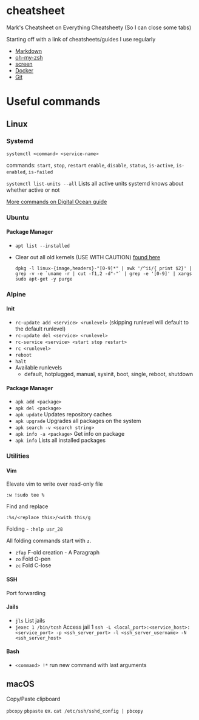 # cheatsheet
Mark's Cheatsheet on Everything Cheatsheety (So I can close some tabs)

Starting off with a link of cheatsheets/guides I use regularly
* [Markdown](https://guides.github.com/features/mastering-markdown/)
* [oh-my-zsh](https://github.com/robbyrussell/oh-my-zsh/wiki/Cheatsheet)
* [screen](http://aperiodic.net/screen/quick_reference)
* [Docker](https://zeroturnaround.com/wp-content/uploads/2016/03/Docker-cheat-sheet-by-RebelLabs.png)
* [Git](http://www.ndpsoftware.com/git-cheatsheet.html#loc=local_repo;)

# Useful commands

## Linux

### Systemd

`systemctl <command> <service-name>`

commands: `start`, `stop`, `restart` `enable`, `disable`, `status`, `is-active`, `is-enabled`, `is-failed` 

`systemctl list-units --all` Lists all active units systemd knows about whether active or not

[More commands on Digital Ocean guide](https://www.digitalocean.com/community/tutorials/how-to-use-systemctl-to-manage-systemd-services-and-units)

### Ubuntu
#### Package Manager
* `apt list --installed`
* Clear out all old kernels (USE WITH CAUTION) [found here](https://askubuntu.com/questions/89710/how-do-i-free-up-more-space-in-boot)

    ```dpkg -l linux-{image,headers}-"[0-9]*" | awk '/^ii/{ print $2}' | grep -v -e `uname -r | cut -f1,2 -d"-"` | grep -e '[0-9]' | xargs sudo apt-get -y purge```

### Alpine

#### Init
* ```rc-update add <service> <runlevel>``` (skipping runlevel will default to the default runlevel)
* ```rc-update del <service> <runlevel>```
* ```rc-service <service> <start stop restart>```
* ```rc <runlevel>```
* ```reboot```
* ```halt```
* Available runlevels
  * default, hotplugged, manual, sysinit, boot, single, reboot, shutdown

#### Package Manager
* ```apk add <package>```
* ```apk del <package>```
* ```apk update``` Updates repository caches
* ```apk upgrade``` Upgrades all packages on the system
* ```apk search -v <search string>```
* ```apk info -a <package>``` Get info on package
* ```apk info``` Lists all installed packages


### Utilities

#### Vim
Elevate vim to write over read-only file

```:w !sudo tee %```

Find and replace

```:%s/<replace this>/<with this/g```

Folding - `:help usr_28`

All folding commands start with `z`.
* ```zfap``` F-old creation - A Paragraph
* ```zo``` Fold O-pen
* ```zc``` Fold C-lose

#### SSH
Port forwarding

#### Jails
* ```jls``` List jails
* ```jexec 1 /bin/tcsh``` Access jail 1
```ssh -L <local_port>:<service_host>:<service_port> -p <ssh_server_port> -l <ssh_server_username> -N <ssh_server_host>```

#### Bash
* `<command> !*` run new command with last arguments

## macOS

Copy/Paste clipboard

`pbcopy` `pbpaste`
ex. `cat /etc/ssh/sshd_config | pbcopy`
